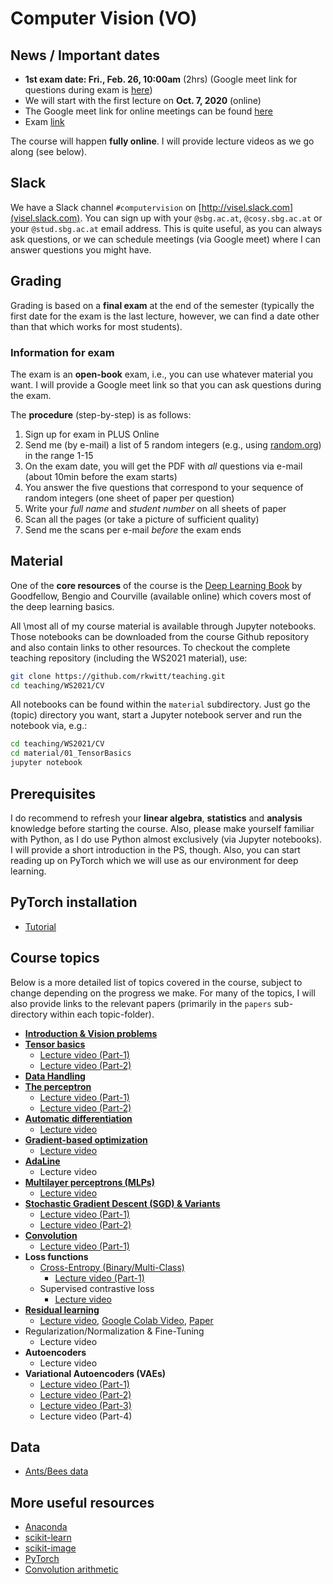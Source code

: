 # Computer Vision (VO)

## News / Important dates

- **1st exam date: Fri., Feb. 26, 10:00am** (2hrs) (Google meet link for questions during exam is [here](https://meet.google.com/jtr-srkm-kdp))
- We will start with the first lecture on **Oct. 7, 2020** (online)
- The Google meet link for online meetings can be found [here](https://meet.google.com/dmx-eqme-jqa)
- Exam [link](https://drive.google.com/file/d/1wRWgC-dlHGUT9nP8cjNUJ6igqDnCBTE4/view?usp=sharing)

The course will happen **fully online**. I will provide lecture videos as we go along (see below). 

## Slack

We have a Slack channel `#computervision` on [http://visel.slack.com](visel.slack.com). You can sign up with your `@sbg.ac.at`, `@cosy.sbg.ac.at` or your `@stud.sbg.ac.at` email address. This is quite useful, as you can always ask questions, or we can schedule meetings (via Google meet) where I can answer questions you might have.

## Grading

Grading is based on a **final exam** at the end of the semester (typically the first date for the exam is the last lecture, however, we can find a date other than that which works for most students).

### Information for exam

The exam is an **open-book** exam, i.e., you can use whatever material you want. I will provide a Google meet link so that you can ask questions during the exam. 

The **procedure** (step-by-step) is as follows:

1. Sign up for exam in PLUS Online
2. Send me (by e-mail) a list of 5 random integers (e.g., using [random.org](https://www.random.org/integers/)) in the range 1-15
3. On the exam date, you will get the PDF with *all* questions via e-mail (about 10min before the exam starts)
4. You answer the five questions that correspond to your sequence of random integers (one sheet of paper per question)
5. Write your *full name* and *student number* on all sheets of paper
6. Scan all the pages (or take a picture of sufficient quality)
7. Send me the scans per e-mail *before* the exam ends

## Material

One of the **core resources** of the course is the [Deep Learning Book](http://www.deeplearningbook.org/) by Goodfellow, Bengio and
Courville (available online) which covers most of the deep learning basics.

All \most all of my course material is available through Jupyter notebooks. Those notebooks can be downloaded from the course Github 
repository and also contain links to other resources. To checkout the complete teaching repository (including the WS2021 material), use:

```bash
git clone https://github.com/rkwitt/teaching.git
cd teaching/WS2021/CV
```

All notebooks can be found within the `material` subdirectory. Just go the (topic) directory you want, start 
a Jupyter notebook server and run the notebook via, e.g.:

```bash
cd teaching/WS2021/CV
cd material/01_TensorBasics
jupyter notebook
```

## Prerequisites

I do recommend to refresh your **linear algebra**, **statistics** and
**analysis** knowledge before starting the course. Also, please make yourself
familiar with Python, as I do use Python almost exclusively (via Jupyter notebooks).
I will provide a short introduction in the PS, though. Also, you can start
reading up on PyTorch which we will use as our environment for deep learning.

## PyTorch installation

- [Tutorial](https://drive.google.com/file/d/1W4A1H7CqDgDbVh_1uiWRyVJhYyntjzn4/view?usp=sharing)

## Course topics

Below is a more detailed list of topics covered in the course, subject to change depending
on the progress we make. For many of the topics, I will also provide links to the relevant
papers (primarily in the `papers` sub-directory within each topic-folder).

- [**Introduction & Vision problems**](../material/IntroSlides.pdf)
- [**Tensor basics**](../material/01_TensorBasics)
  - [Lecture video (Part-1)](https://drive.google.com/file/d/1WJ4O-CxwjCVBG90URcWhUW2No4onNCQ4/view?usp=sharing)
  - [Lecture video (Part-2)](https://drive.google.com/file/d/1kNYWZoED0EZP9idpF9BKt20De-haSLiB/view?usp=sharing)
- [**Data Handling**](../material/05_DataHandling)
- [**The perceptron**](../material/03_Perceptron)
  - [Lecture video (Part-1)](https://drive.google.com/file/d/1GYIHBW08pPCQ85yS63p-Bx08tW_7jjVx/view?usp=sharing)
  - [Lecture video (Part-2)](https://drive.google.com/file/d/1ocZ0GGMZai0sOUL0VAp1c2fmCkkAq5Mk/view?usp=sharing)
- [**Automatic differentiation**](https://github.com/rkwitt/teaching/tree/master/WS2021/CV/material/06_AutoGrad)
  - [Lecture video](https://drive.google.com/file/d/1HK097JUSTYC6rSPR2U-DuulnqoGS0Pth/view?usp=sharing)
- [**Gradient-based optimization**](https://github.com/rkwitt/teaching/tree/master/WS2021/CV/material/07_GradientBasedOptimization)
  - [Lecture video](https://drive.google.com/file/d/1oRkuf9aymP8CdEYrKssVoKbTcoKZwcoB/view?usp=sharing)
- [**AdaLine**](https://github.com/rkwitt/teaching/tree/master/WS2021/CV/material/04-AdaLine)
  - Lecture video
- [**Multilayer perceptrons (MLPs)**](../material/09_MLP)
  - [Lecture video](https://drive.google.com/file/d/1Hm6y6xDo7_oEPzyDY__0Ma2Dbs8Hd72p/view?usp=sharing)
- [**Stochastic Gradient Descent (SGD) & Variants**](../material/08-SGD)
  - [Lecture video (Part-1)](https://drive.google.com/file/d/16-jP3hPU3z5S8L4holmxRAqlc7dckH9y/view?usp=sharing)
  - [Lecture video (Part-2)](https://drive.google.com/file/d/1lLgKoJoYUIKH-1QH32KsWTVOpU4OtFxz/view?usp=sharing)
- [**Convolution**](../material/10-ConvNets)
  - [Lecture video (Part-1)](https://drive.google.com/file/d/1iAiik5TRq6AumtIUrjQJNPrcZ0GGA10P/view?usp=sharing)
- **Loss functions**
  - [Cross-Entropy (Binary/Multi-Class)](../material/11-CrossEntropy)
    - [Lecture video (Part-1)](https://drive.google.com/file/d/1PztaJGiFN2iwBWCEesc7AOEGF_wvBdcV/view?usp=sharing)
  - Supervised contrastive loss
    - [Lecture video](https://drive.google.com/file/d/1D1sV4AX5agI42y2AwNgul1zgJDPGY7yY/view?usp=sharing)
- [**Residual learning**](../material/12-ResidualLearning)
  - [Lecture video](https://drive.google.com/file/d/1itWV0V9rEwvQ2r-PJLyipdPfFTNAkcfC/view?usp=sharing), [Google Colab Video](https://drive.google.com/file/d/1vn9XPX5ijzrhzccObolfbq0EaQE9MI7r/view?usp=sharing), [Paper](https://arxiv.org/abs/1512.03385)
- Regularization/Normalization & Fine-Tuning
    - Lecture video
- **Autoencoders**
  - Lecture video
- **Variational Autoencoders (VAEs)**
  - [Lecture video (Part-1)](https://drive.google.com/file/d/1tEMQXbndM1neWjHLexwCXpq4I0InptjZ/view?usp=sharing)
  - [Lecture video (Part-2)](https://drive.google.com/file/d/1LHaP0ENgHy4H4S8yG6svafQDBul5FDXN/view?usp=sharing)
  - [Lecture video (Part-3)](https://drive.google.com/file/d/1AXoum7JNvSWpGfk1qZ97U_fPWHL4BxHj/view?usp=sharing)
  - Lecture video (Part-4)

## Data

- [Ants/Bees data](https://drive.google.com/open?id=1izFo-gdrxvDy1klIlu-_RZn3JNTaeogg)

## More useful resources

- [Anaconda](https://www.anaconda.com/distribution/)
- [scikit-learn](http://scikit-learn.org/stable/)
- [scikit-image](http://scikit-image.org/)
- [PyTorch](http://pytorch.org/)
- [Convolution arithmetic](https://github.com/vdumoulin/conv_arithmetic)
